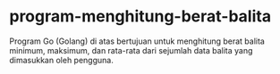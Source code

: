# program-menghitung-berat-balita
Program Go (Golang) di atas bertujuan untuk menghitung berat balita minimum, maksimum, dan rata-rata dari sejumlah data balita yang dimasukkan oleh pengguna.
